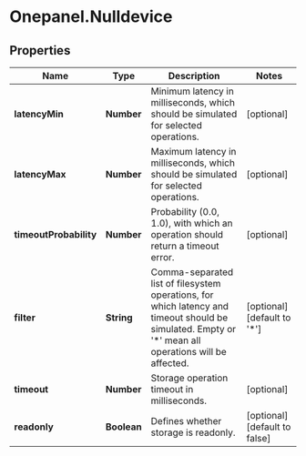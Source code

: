 # Onepanel.Nulldevice

## Properties
Name | Type | Description | Notes
------------ | ------------- | ------------- | -------------
**latencyMin** | **Number** | Minimum latency in milliseconds, which should be simulated for selected operations.  | [optional] 
**latencyMax** | **Number** | Maximum latency in milliseconds, which should be simulated for selected operations.  | [optional] 
**timeoutProbability** | **Number** | Probability (0.0, 1.0), with which an operation should return a timeout error.  | [optional] 
**filter** | **String** | Comma-separated list of filesystem operations, for which latency and timeout should be simulated. Empty or &#39;*&#39; mean all operations will be affected.  | [optional] [default to &#39;*&#39;]
**timeout** | **Number** | Storage operation timeout in milliseconds. | [optional] 
**readonly** | **Boolean** | Defines whether storage is readonly. | [optional] [default to false]


